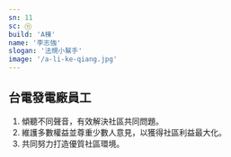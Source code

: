 ```yaml
---
sn: 11
sc: ⑪
build: 'A棟'
name: '李志強'
slogan: '法規小幫手'
image: '/a-li-ke-qiang.jpg'
---
```

## 台電發電廠員工
1. 傾聽不同聲音，有效解決社區共同問題。
2. 維護多數權益並尊重少數人意見，以獲得社區利益最大化。
3. 共同努力打造優質社區環境。